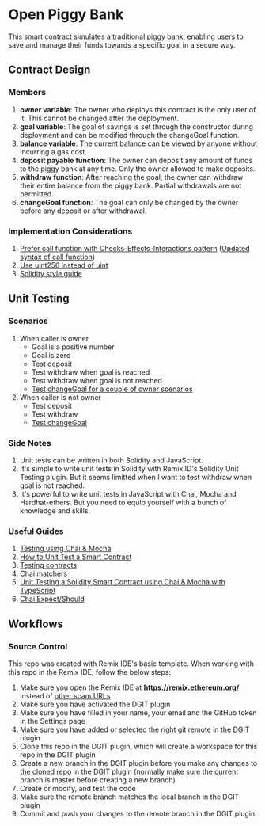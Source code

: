 # Open Piggy Bank

This smart contract simulates a traditional piggy bank, enabling users to save and manage their funds towards a specific goal in a secure way.

## Contract Design

### Members

1. **owner variable**: The owner who deploys this contract is the only user of it. This cannot be changed after the deployment.
2. **goal variable**: The goal of savings is set through the constructor during deployment and can be modified through the changeGoal function.
3. **balance variable**: The current balance can be viewed by anyone without incurring a gas cost.
4. **deposit payable function**: The owner can deposit any amount of funds to the piggy bank at any time. Only the owner allowed to make deposits.
5. **withdraw function**: After reaching the goal, the owner can withdraw their entire balance from the piggy bank. Partial withdrawals are not permitted.
6. **changeGoal function**: The goal can only be changed by the owner before any deposit or after withdrawal.

### Implementation Considerations

1. [Prefer call function with Checks-Effects-Interactions pattern](https://consensys.io/diligence/blog/2019/09/stop-using-soliditys-transfer-now/) ([Updated syntax of call function](https://ethereum.stackexchange.com/questions/19341/address-send-vs-address-transfer-best-practice-usage))
2. [Use uint256 instead of uint](https://ethereum.stackexchange.com/questions/43241/why-write-uint256-instead-of-uint-if-theyre-the-same-thing)
3. [Solidity style guide](https://docs.soliditylang.org/en/latest/style-guide.html)

## Unit Testing

### Scenarios

1. When caller is owner
   - Goal is a positive number
   - Goal is zero
   - Test deposit
   - Test withdraw when goal is reached
   - Test withdraw when goal is not reached
   - [Test changeGoal for a couple of owner scenarios](https://github.com/allenlooplee/open-piggy-bank/issues/8)
2. When caller is not owner
   - Test deposit
   - Test withdraw
   - [Test changeGoal](https://github.com/allenlooplee/open-piggy-bank/issues/8)

### Side Notes

1. Unit tests can be written in both Solidity and JavaScript.
2. It's simple to write unit tests in Solidity with Remix ID's Solidity Unit Testing plugin. But it seems limitted when I want to test withdraw when goal is not reached.
3. It's powerful to write unit tests in JavaScript with Chai, Mocha and Hardhat-ethers. But you need to equip yourself with a bunch of knowledge and skills.

### Useful Guides

1. [Testing using Chai & Mocha](https://remix-ide.readthedocs.io/en/latest/testing_using_Chai_%26_Mocha.html)
2. [How to Unit Test a Smart Contract](https://docs.alchemy.com/docs/how-to-unit-test-a-smart-contract)
3. [Testing contracts](https://hardhat.org/tutorial/testing-contracts)
4. [Chai matchers](https://ethereum-waffle.readthedocs.io/en/latest/matchers.html)
5. [Unit Testing a Solidity Smart Contract using Chai & Mocha with TypeScript](https://dev.to/carlomigueldy/unit-testing-a-solidity-smart-contract-using-chai-mocha-with-typescript-3gcj)
6. [Chai Expect/Should](https://www.chaijs.com/api/bdd/)

## Workflows

### Source Control

This repo was created with Remix IDE's basic template. When working with this repo in the Remix IDE, follow the below steps:

1. Make sure you open the Remix IDE at **https://remix.ethereum.org/** instead of [other scam URLs](https://medium.com/remix-ide/remix-in-youtube-crypto-scams-71c338da32d)
2. Make sure you have activated the DGIT plugin
3. Make sure you have filled in your name, your email and the GitHub token in the Settings page
4. Make sure you have added or selected the right git remote in the DGIT plugin
5. Clone this repo in the DGIT plugin, which will create a workspace for this repo in the DGIT plugin
6. Create a new branch in the DGIT plugin before you make any changes to the cloned repo in the DGIT plugin (normally make sure the current branch is master before creating a new branch)
7. Create or modify, and test the code
8. Make sure the remote branch matches the local branch in the DGIT plugin
9. Commit and push your changes to the remote branch in the DGIT plugin
